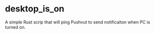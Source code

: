 # desktop_is_on
A simple Rust scrip that will ping Pushvut to send notificaiton when PC is turned on.
